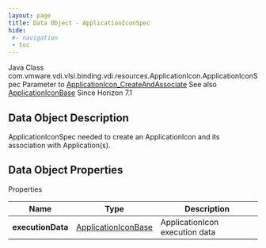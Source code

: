 ```yaml
---
layout: page
title: Data Object - ApplicationIconSpec
hide:
 #- navigation
 - toc
---
```






Java Class
    com.vmware.vdi.vlsi.binding.vdi.resources.ApplicationIcon.ApplicationIconSpec
Parameter to
     [ApplicationIcon_CreateAndAssociate](vdi.resources.ApplicationIcon.md#createAndAssociate)
See also
     [ApplicationIconBase](vdi.resources.ApplicationIcon.ApplicationIconBase.md)
Since 
    Horizon 7.1

## Data Object Description 

ApplicationIconSpec needed to create an ApplicationIcon and its association with Application(s). 

## Data Object Properties

Properties

Name |  Type |  Description   
---|---|---  
**executionData**| [ApplicationIconBase](vdi.resources.ApplicationIcon.ApplicationIconBase.md)|  ApplicationIcon execution data   
  
  

  

